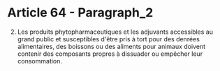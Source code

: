 # Article 64 - Paragraph_2

2.   Les produits phytopharmaceutiques et les adjuvants accessibles au grand public et susceptibles d'être pris à tort pour des denrées  alimentaires, des boissons  ou  des  aliments  pour animaux doivent contenir des composants propres à dissuader ou empêcher leur consommation.